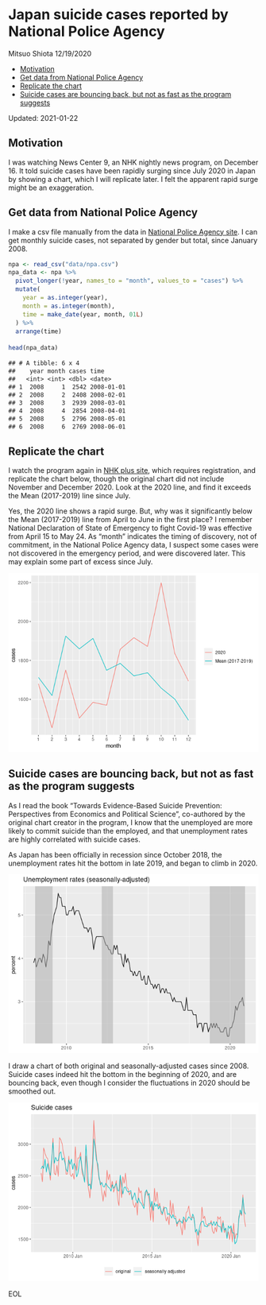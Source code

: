 Japan suicide cases reported by National Police Agency
================
Mitsuo Shiota
12/19/2020

  - [Motivation](#motivation)
  - [Get data from National Police
    Agency](#get-data-from-national-police-agency)
  - [Replicate the chart](#replicate-the-chart)
  - [Suicide cases are bouncing back, but not as fast as the program
    suggests](#suicide-cases-are-bouncing-back-but-not-as-fast-as-the-program-suggests)

Updated: 2021-01-22

## Motivation

I was watching News Center 9, an NHK nightly news program, on December
16. It told suicide cases have been rapidly surging since July 2020 in
Japan by showing a chart, which I will replicate later. I felt the
apparent rapid surge might be an exaggeration.

## Get data from National Police Agency

I make a csv file manually from the data in [National Police Agency
site](https://www.npa.go.jp/publications/statistics/safetylife/jisatsu.html).
I can get monthly suicide cases, not separated by gender but total,
since January 2008.

``` r
npa <- read_csv("data/npa.csv")
npa_data <- npa %>% 
  pivot_longer(!year, names_to = "month", values_to = "cases") %>% 
  mutate(
    year = as.integer(year),
    month = as.integer(month),
    time = make_date(year, month, 01L)
  ) %>% 
  arrange(time)

head(npa_data)
```

    ## # A tibble: 6 x 4
    ##    year month cases time      
    ##   <int> <int> <dbl> <date>    
    ## 1  2008     1  2542 2008-01-01
    ## 2  2008     2  2408 2008-02-01
    ## 3  2008     3  2939 2008-03-01
    ## 4  2008     4  2854 2008-04-01
    ## 5  2008     5  2796 2008-05-01
    ## 6  2008     6  2769 2008-06-01

## Replicate the chart

I watch the program again in [NHK plus site](https://plus.nhk.jp/),
which requires registration, and replicate the chart below, though the
original chart did not include November and December 2020. Look at the
2020 line, and find it exceeds the Mean (2017-2019) line since July.

Yes, the 2020 line shows a rapid surge. But, why was it significantly
below the Mean (2017-2019) line from April to June in the first place? I
remember National Declaration of State of Emergency to fight Covid-19
was effective from April 15 to May 24. As “month” indicates the timing
of discovery, not of commitment, in the National Police Agency data, I
suspect some cases were not discovered in the emergency period, and were
discovered later. This may explain some part of excess since July.

![](README_files/figure-gfm/replicate-1.png)<!-- -->

## Suicide cases are bouncing back, but not as fast as the program suggests

As I read the book “Towards Evidence-Based Suicide Prevention:
Perspectives from Economics and Political Science”, co-authored by the
original chart creator in the program, I know that the unemployed are
more likely to commit suicide than the employed, and that unemployment
rates are highly correlated with suicide cases.

As Japan has been officially in recession since October 2018, the
unemployment rates hit the bottom in late 2019, and began to climb in
2020.

![](README_files/figure-gfm/unemployment_chart-1.png)<!-- -->

I draw a chart of both original and seasonally-adjusted cases since
2008. Suicide cases indeed hit the bottom in the beginning of 2020, and
are bouncing back, even though I consider the fluctuations in 2020
should be smoothed out.

![](README_files/figure-gfm/simple_chart-1.png)<!-- -->

EOL
